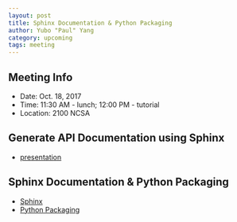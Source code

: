 ```yaml
---
layout: post
title: Sphinx Documentation & Python Packaging
author: Yubo "Paul" Yang
category: upcoming
tags: meeting 
---
```


## Meeting Info

* Date: Oct. 18, 2017
* Time: 11:30 AM - lunch; 12:00 PM - tutorial
* Location: 2100 NCSA

## Generate API Documentation using Sphinx

* [presentation][sphinx_pdf]

## Sphinx Documentation & Python Packaging

* [Sphinx](http://www.sphinx-doc.org/en/stable/)
* [Python Packaging](https://packaging.python.org/)

[sphinx_pdf]:https://github.com/thehackerwithin/illinois/tree/master/sphinx/sphinx.pdf
